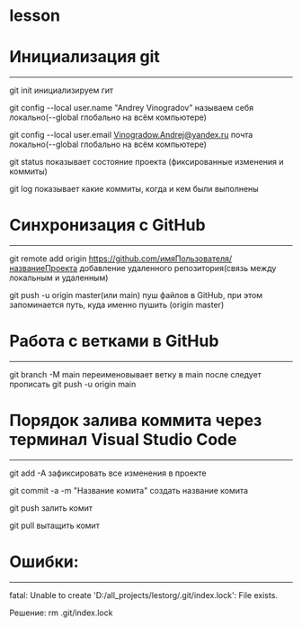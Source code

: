 # lesson

# Инициализация git
---
git init инициализируем гит

git config --local user.name "Andrey Vinogradov" называем себя локально(--global глобально на всём компьютере)

git config --local user.email Vinogradow.Andrej@yandex.ru почта локально(--global глобально на всём компьютере)

git status показывает состояние проекта (фиксированные изменения и коммиты)

git log показывает какие коммиты, когда и кем были выполнены


# Синхронизация с GitHub
---
git remote add origin https://github.com/имяПользователя/названиеПроекта добавление удаленного репозитория(связь между локальным и удаленным)

git push -u origin master(или main) пуш файлов в GitHub, при этом запоминается путь, куда именно пушить (origin master)


# Работа с ветками в GitHub
---
git branch -M main переименовывает ветку в main
после следует прописать git push -u origin main


# Порядок залива коммита через терминал Visual Studio Code
---
git add -A зафиксировать все изменения в проекте 

git commit -a -m "Название комита" создать название комита

git push залить комит

git pull вытащить комит



# Ошибки:
---
fatal: Unable to create 'D:/all_projects/lestorg/.git/index.lock': File exists.

Решение: rm .git/index.lock
